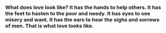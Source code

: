 ### What does love look like? It has the hands to help others. It has the feet to hasten to the poor and needy. It has eyes to see misery and want. It has the ears to hear the sighs and sorrows of men. That is what love looks like.